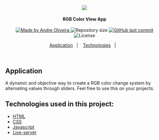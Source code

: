 <p align="center">
  <kbd><img src="https://user-images.githubusercontent.com/8798970/87734342-bc8cd200-c7a8-11ea-8fa4-77f96d8cbbf4.gif" /></kbd>
</p>
<h4 align="center"> 
  RGB Color View App
</h4>
<p align="center">
  <a href="https://www.linkedin.com/in/andrephillipe/">
    <img alt="Made by Andre Oliveira" src="https://img.shields.io/badge/made%20by-Andre%20Oliveira-brightgreen">
  </a>
  <img alt="Repository size" src="https://img.shields.io/github/repo-size/andrepbo/rgb-color-view">
  <a href="https://github.com/andrepbo/rgb-color-view/commits/master">
    <img alt="GitHub last commit" src="https://img.shields.io/github/last-commit/andrepbo/rgb-color-view">
  </a>
  <img alt="License" src="https://img.shields.io/badge/license-MIT-%2304D361">
</p>
<p align="center">
  <a href="#application">Application</a>&nbsp;&nbsp;&nbsp;|&nbsp;&nbsp;&nbsp;
  <a href="#technologies-used-in-this-project">Technologies</a>&nbsp;&nbsp;&nbsp;|&nbsp;&nbsp;&nbsp;
</p>
<br />

## Application
A dynamic and objective way to create a RGB color change system by alternating values through sliders. Feel free to use this on your projects.

## Technologies used in this project:
- [HTML](https://developer.mozilla.org/pt-BR/docs/Web/HTML)
- [CSS](https://developer.mozilla.org/pt-BR/docs/Web/CSS)
- [Javascript](https://developer.mozilla.org/pt-BR/docs/Web/JavaScript)
- [Live-server](https://www.npmjs.com/package/live-server)
